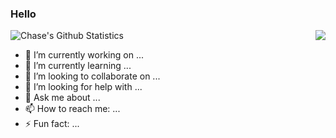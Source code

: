 ### Hello

<a href="https://github.com/ChaseNicks/ChaseNicks">
  <img align="right" src="https://github-readme-stats.vercel.app/api/top-langs/?username=ChaseNicks&show=java,html,css,tex&title_color=57A6FF&text_color=c9cacc&icon_color=2bbc8a&bg_color=0D1116&border_color=57A6FF&langs_count=3" />
</a>

<a href="https://github.com/ChaseNicks">
  <img align="left" src="https://github-readme-stats.vercel.app/api?username=ChaseNicks&line_height=27&count_private=false&title_color=57A6FF&text_color=c9cacc&icon_color=57A6FF&bg_color=0D1116&border_color=57A6FF" alt="Chase's Github Statistics"/>
</a>

<br>

- 🔭 I’m currently working on ...
- 🌱 I’m currently learning ...
- 👯 I’m looking to collaborate on ...
- 🤔 I’m looking for help with ...
- 💬 Ask me about ...
- 📫 How to reach me: ...
- ⚡ Fun fact: ...

